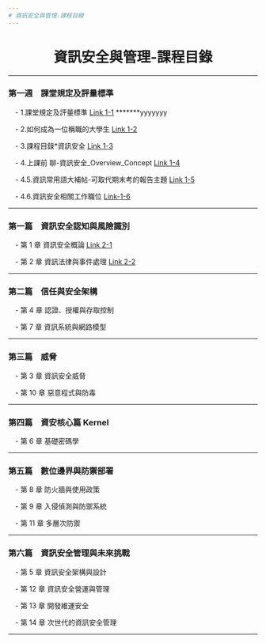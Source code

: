 ```yaml
---
# 資訊安全與管理-課程目錄
---
```


<div align="center">
	<h1>資訊安全與管理-課程目錄</h1>
</div>

---

### 第一週　課堂規定及評量標準

&emsp;- 1.課堂規定及評量標準 [Link 1-1](1-1.課堂規定及評量標準.pptx) **\*\*\***yyyyyyy

&emsp;- 2.如何成為一位稱職的大學生 [Link 1-2](1-2.如何成為一位稱職的大學生.pptx)

&emsp;- 3.課程目錄*資訊安全 [Link 1-3](1-3.課程目錄*資訊安全.ppt)

&emsp;- 4.上課前 聊-資訊安全\_Overview_Concept [Link 1-4](1-4.上課前聊-資訊安全_Overview_Concept.ppt)

&emsp;- 4.5.資訊常用語大補帖-可取代期末考的報告主題 [Link 1-5](1-5.常見資訊用語_及_同學可以報告_取代期中期未考的題目.txt)

&emsp;- 4.6.資訊安全相關工作職位 [Link-1-6](資訊安全相關工作職位.md)

---

### 第一篇　資訊安全認知與風險識別

&emsp;- 第 1 章 資訊安全概論 [Link 2-1](CH01資訊安全概論.pptx)

&emsp;- 第 2 章 資訊法律與事件處理 [Link 2-2](CH02資訊法律與事件處理.pptx)

---

### 第二篇　信任與安全架構

&emsp;- 第 4 章 認證、授權與存取控制

&emsp;- 第 7 章 資訊系統與網路模型

---

### 第三篇　威脅

&emsp;- 第 3 章 資訊安全威脅

&emsp;- 第 10 章 惡意程式與防毒

---

### 第四篇　資安核心篇 Kernel

&emsp;- 第 6 章 基礎密碼學

---

### 第五篇　數位邊界與防禦部署

&emsp;- 第 8 章 防火牆與使用政策

&emsp;- 第 9 章 入侵偵測與防禦系統

&emsp;- 第 11 章 多層次防禦

---

### 第六篇　資訊安全管理與未來挑戰

&emsp;- 第 5 章 資訊安全架構與設計

&emsp;- 第 12 章 資訊安全營運與管理

&emsp;- 第 13 章 開發維運安全

&emsp;- 第 14 章 次世代的資訊安全管理

---

